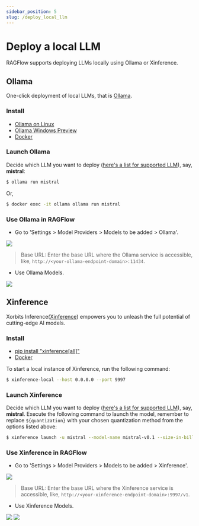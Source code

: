 ```yaml
---
sidebar_position: 5
slug: /deploy_local_llm
---
```


# Deploy a local LLM

RAGFlow supports deploying LLMs locally using Ollama or Xinference.

## Ollama

One-click deployment of local LLMs, that is [Ollama](https://github.com/ollama/ollama).

### Install

- [Ollama on Linux](https://github.com/ollama/ollama/blob/main/docs/linux.md)
- [Ollama Windows Preview](https://github.com/ollama/ollama/blob/main/docs/windows.md)
- [Docker](https://hub.docker.com/r/ollama/ollama)

### Launch Ollama

Decide which LLM you want to deploy ([here's a list for supported LLM](https://ollama.com/library)), say, **mistral**:
```bash
$ ollama run mistral
```
Or,
```bash
$ docker exec -it ollama ollama run mistral
```

### Use Ollama in RAGFlow

- Go to 'Settings > Model Providers > Models to be added > Ollama'.
    
![](https://github.com/infiniflow/ragflow/assets/12318111/a9df198a-226d-4f30-b8d7-829f00256d46)

> Base URL: Enter the base URL where the Ollama service is accessible, like, `http://<your-ollama-endpoint-domain>:11434`.

- Use Ollama Models.

![](https://github.com/infiniflow/ragflow/assets/12318111/60ff384e-5013-41ff-a573-9a543d237fd3)

## Xinference

Xorbits Inference([Xinference](https://github.com/xorbitsai/inference)) empowers you to unleash the full potential of cutting-edge AI models. 

### Install

- [pip install "xinference[all]"](https://inference.readthedocs.io/en/latest/getting_started/installation.html)
- [Docker](https://inference.readthedocs.io/en/latest/getting_started/using_docker_image.html)

To start a local instance of Xinference, run the following command:
```bash
$ xinference-local --host 0.0.0.0 --port 9997
```
### Launch Xinference

Decide which LLM you want to deploy ([here's a list for supported LLM](https://inference.readthedocs.io/en/latest/models/builtin/)), say, **mistral**.
Execute the following command to launch the model, remember to replace `${quantization}` with your chosen quantization method from the options listed above:
```bash
$ xinference launch -u mistral --model-name mistral-v0.1 --size-in-billions 7 --model-format pytorch --quantization ${quantization}
```

### Use Xinference in RAGFlow

- Go to 'Settings > Model Providers > Models to be added > Xinference'.
    
![](https://github.com/infiniflow/ragflow/assets/12318111/bcbf4d7a-ade6-44c7-ad5f-0a92c8a73789)

> Base URL: Enter the base URL where the Xinference service is accessible, like, `http://<your-xinference-endpoint-domain>:9997/v1`.

- Use Xinference Models.

![](https://github.com/infiniflow/ragflow/assets/12318111/b01fcb6f-47c9-4777-82e0-f1e947ed615a)
![](https://github.com/infiniflow/ragflow/assets/12318111/1763dcd1-044f-438d-badd-9729f5b3a144)